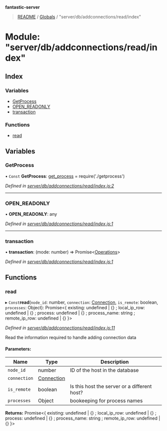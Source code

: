 **fantastic-server**

> [README](../README.md) / [Globals](../globals.md) / "server/db/addconnections/read/index"

# Module: "server/db/addconnections/read/index"

## Index

### Variables

* [GetProcess](_server_db_addconnections_read_index_.md#getprocess)
* [OPEN\_READONLY](_server_db_addconnections_read_index_.md#open_readonly)
* [transaction](_server_db_addconnections_read_index_.md#transaction)

### Functions

* [read](_server_db_addconnections_read_index_.md#read)

## Variables

### GetProcess

• `Const` **GetProcess**: [get_process](_server_db_addconnections_read_getprocess_.md#get_process) = require('./getprocess')

*Defined in [server/db/addconnections/read/index.js:2](https://github.com/besimorhino/project-fantastic/blob/af5d0de/server/db/addconnections/read/index.js#L2)*

___

### OPEN\_READONLY

•  **OPEN\_READONLY**: any

*Defined in [server/db/addconnections/read/index.js:1](https://github.com/besimorhino/project-fantastic/blob/af5d0de/server/db/addconnections/read/index.js#L1)*

___

### transaction

•  **transaction**: (mode: number) => Promise\<[Operations](_packages_fantastic_utils_db_types_d_.md#operations)>

*Defined in [server/db/addconnections/read/index.js:1](https://github.com/besimorhino/project-fantastic/blob/af5d0de/server/db/addconnections/read/index.js#L1)*

## Functions

### read

▸ `Const`**read**(`node_id`: number, `connection`: [Connection](_server_db_types_d_.md#connection), `is_remote`: boolean, `processes`: Object): Promise\<{ existing: undefined \| {} ; local_ip_row: undefined \| {} ; process: undefined \| {} ; process_name: string ; remote_ip_row: undefined \| {}  }>

*Defined in [server/db/addconnections/read/index.js:11](https://github.com/besimorhino/project-fantastic/blob/af5d0de/server/db/addconnections/read/index.js#L11)*

Read the information required to handle adding connection data

#### Parameters:

Name | Type | Description |
------ | ------ | ------ |
`node_id` | number | ID of the host in the database |
`connection` | [Connection](_server_db_types_d_.md#connection) |  |
`is_remote` | boolean | Is this host the server or a different host? |
`processes` | Object | bookeeping for process names  |

**Returns:** Promise\<{ existing: undefined \| {} ; local_ip_row: undefined \| {} ; process: undefined \| {} ; process_name: string ; remote_ip_row: undefined \| {}  }>
